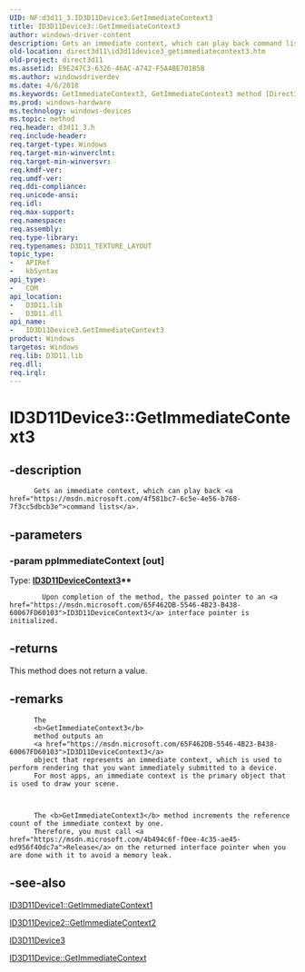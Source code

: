 ```yaml
---
UID: NF:d3d11_3.ID3D11Device3.GetImmediateContext3
title: ID3D11Device3::GetImmediateContext3
author: windows-driver-content
description: Gets an immediate context, which can play back command lists.
old-location: direct3d11\id3d11device3_getimmediatecontext3.htm
old-project: direct3d11
ms.assetid: E9E247C3-6326-46AC-A742-F5A4BE701B5B
ms.author: windowsdriverdev
ms.date: 4/6/2018
ms.keywords: GetImmediateContext3, GetImmediateContext3 method [Direct3D 11], GetImmediateContext3 method [Direct3D 11],ID3D11Device3 interface, ID3D11Device3 interface [Direct3D 11],GetImmediateContext3 method, ID3D11Device3.GetImmediateContext3, ID3D11Device3::GetImmediateContext3, d3d11_3/ID3D11Device3::GetImmediateContext3, direct3d11.id3d11device3_getimmediatecontext3
ms.prod: windows-hardware
ms.technology: windows-devices
ms.topic: method
req.header: d3d11_3.h
req.include-header: 
req.target-type: Windows
req.target-min-winverclnt: 
req.target-min-winversvr: 
req.kmdf-ver: 
req.umdf-ver: 
req.ddi-compliance: 
req.unicode-ansi: 
req.idl: 
req.max-support: 
req.namespace: 
req.assembly: 
req.type-library: 
req.typenames: D3D11_TEXTURE_LAYOUT
topic_type:
-	APIRef
-	kbSyntax
api_type:
-	COM
api_location:
-	D3D11.lib
-	D3D11.dll
api_name:
-	ID3D11Device3.GetImmediateContext3
product: Windows
targetos: Windows
req.lib: D3D11.lib
req.dll: 
req.irql: 
---
```


# ID3D11Device3::GetImmediateContext3


## -description



          Gets an immediate context, which can play back <a href="https://msdn.microsoft.com/4f581bc7-6c5e-4e56-b768-7f3cc5dbcb3e">command lists</a>.
        


## -parameters




### -param ppImmediateContext [out]

Type: <b><a href="https://msdn.microsoft.com/65F462DB-5546-4B23-B438-60067FD60103">ID3D11DeviceContext3</a>**</b>


            Upon completion of the method, the passed pointer to an <a href="https://msdn.microsoft.com/65F462DB-5546-4B23-B438-60067FD60103">ID3D11DeviceContext3</a> interface pointer is initialized.
          


## -returns



This method does not return a value.




## -remarks




          The
          <b>GetImmediateContext3</b>
          method outputs an
          <a href="https://msdn.microsoft.com/65F462DB-5546-4B23-B438-60067FD60103">ID3D11DeviceContext3</a>
          object that represents an immediate context, which is used to perform rendering that you want immediately submitted to a device.
          For most apps, an immediate context is the primary object that is used to draw your scene.
        


          The <b>GetImmediateContext3</b> method increments the reference count of the immediate context by one.
          Therefore, you must call <a href="https://msdn.microsoft.com/4b494c6f-f0ee-4c35-ae45-ed956f40dc7a">Release</a> on the returned interface pointer when you are done with it to avoid a memory leak.
        




## -see-also




<a href="https://msdn.microsoft.com/E66CDC7E-21B5-4675-A7A1-6F94940A4C13">ID3D11Device1::GetImmediateContext1</a>



<a href="https://msdn.microsoft.com/3DCA642D-7992-4C1E-8AD2-CA0099188A46">ID3D11Device2::GetImmediateContext2</a>



<a href="https://msdn.microsoft.com/0AA10851-0077-4075-BD41-72FCD7BC0556">ID3D11Device3</a>



<a href="https://msdn.microsoft.com/0349f0b8-7696-4d72-bed4-d39b9ac90f6c">ID3D11Device::GetImmediateContext</a>
 

 


